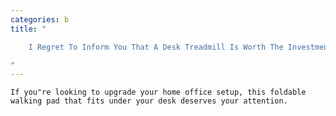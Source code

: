 ```yaml
---
categories: b
title: "

    I Regret To Inform You That A Desk Treadmill Is Worth The Investment

"
---
```



    If you"re looking to upgrade your home office setup, this foldable walking pad that fits under your desk deserves your attention.

